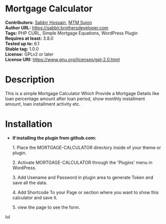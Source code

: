 # Mortgage Calculator

**Contributors:** <a href="https://github.com/devsabbirhossain">Sabbir Hossain</a>, <a href="https://github.com/mtmsujan">MTM Sujon</a><br>
**Author URL:** https://sabbir.brothersdeveloper.com <br>
**Tags:** PHP CURL, Simple Mortgage Equations, WordPress Plugin<br>
**Requires at least:** 3.8.0<br>
**Tested up to:** 6.1<br>
**Stable tag:** 1.0.0<br>
**License:** GPLv2 or later<br>
**License URI:** https://www.gnu.org/licenses/gpl-2.0.html<br>

# Description

This is a simple Mortgage Calculator Which Provide a Mortgage Details like loan percentage amount after loan period, show monthly installment amount, loan installment activity etc.

# Installation

* **If installing the plugin from github.com:**
  <p>1. Place the MORTGAGE-CALCULATOR directory inside of your theme or plugin.
  <p>2. Activate MORTGAGE-CALCULATOR through the 'Plugins' menu in WordPress.
  <p>3. Add Usename and Password in plugin area to generate Token and save all the data.
  <p>4. Add Shortcode To your Page or section where you want to show this calculator and save it.
  <p>5. view the page to see the form.
lol
